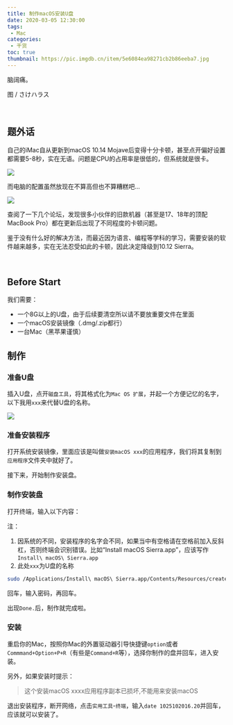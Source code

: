 ```yaml
---
title: 制作macOS安装U盘
date: 2020-03-05 12:30:00
tags: 
 - Mac
categories:
 - 干货
toc: true
thumbnail: https://pic.imgdb.cn/item/5e6084ea98271cb2b86eeba7.jpg
---
```


脑阔痛。

<!--more-->

图 / さけハラス

</br>

## 题外话

自己的iMac自从更新到macOS 10.14 Mojave后变得十分卡顿，甚至点开偏好设置都需要5-8秒，实在无语。问题是CPU的占用率是很低的，但系统就是很卡。

![](https://pic.imgdb.cn/item/5e60870e98271cb2b86fd79a.png)

而电脑的配置虽然放现在不算高但也不算糟糕吧...

![](https://pic.imgdb.cn/item/5e6083bc98271cb2b86e5ac4.png)

查阅了一下几个论坛，发现很多小伙伴的旧款机器（甚至是17、18年的顶配MacBook Pro）都在更新后出现了不同程度的卡顿问题。

鉴于没有什么好的解决方法，而最近因为语言、编程等学科的学习，需要安装的软件越来越多，实在无法忍受如此的卡顿，因此决定降级到10.12 Sierra。

</br>

## Before Start

我们需要：

 - 一个8G以上的U盘，由于后续要清空所以请不要放重要文件在里面
 - 一个macOS安装镜像（.dmg/.zip都行）
 - 一台Mac（黑苹果谨慎）

## 制作

### 准备U盘

插入U盘，点开`磁盘工具`，将其格式化为`Mac OS 扩展`，并起一个方便记忆的名字，以下我用`xxx`来代替U盘的名称。

![](https://pic.imgdb.cn/item/5e6083bc98271cb2b86e5abd.png)

### 准备安装程序

打开系统安装镜像，里面应该是叫做`安装macOS xxx`的应用程序，我们将其复制到`应用程序`文件夹中就好了。

接下来，开始制作安装盘。

### 制作安装盘

打开终端，输入以下内容：

注：

1. 因系统的不同，安装程序的名字会不同，如果当中有空格请在空格前加入反斜杠，否则终端会识别错误。比如“Install macOS Sierra.app”，应该写作`Install\ macOS\ Sierra.app`
2. 此处`xxx`为U盘的名称

```bash
sudo /Applications/Install\ macOS\ Sierra.app/Contents/Resources/createinstallmedia --volume /Volumes/xxx/ --applicationpath /Applications/Install\ macOS\ Sierra.app/ --nointeraction
```
回车，输入密码，再回车。

出现`Done.`后，制作就完成啦。

### 安装

重启你的Mac，按照你Mac的外置驱动器引导快捷键`option`或者`Commmand+Option+P+R`（有些是`Command+R`等），选择你制作的盘并回车，进入安装。

另外，如果安装时提示：

> 这个安装macOS xxxx应用程序副本已损坏,不能用来安装macOS

退出安装程序，断开网络，点击`实用工具`-`终端`，输入`date 1025102016.20`并回车，应该就可以安装了。